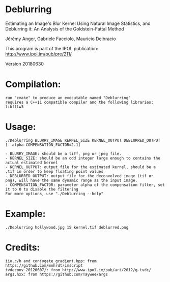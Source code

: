 # Deblurring
Estimating an Image's Blur Kernel Using Natural Image Statistics, and Deblurring it: An Analysis of the Goldstein-Fattal Method

Jérémy Anger, Gabriele Facciolo, Mauricio Delbracio

This program is part of the IPOL publication:
    http://www.ipol.im/pub/pre/211/

Version 20180630

# Compilation:
    run "cmake" to produce an executable named "Deblurring"
    requires a C++11 compatible compiler and the following libraries: libfftw3

# Usage:
    ./Deblurring BLURRY_IMAGE KERNEL_SIZE KERNEL_OUTPUT DEBLURRED_OUTPUT [--alpha COMPENSATION_FACTOR=2.1]

    - BLURRY_IMAGE: should be a tiff, png or jpeg file.
    - KERNEL_SIZE: should be an odd integer large enough to contains the actual estimated kernel
    - KERNEL_OUTPUT: output file for the estimated kernel, should be a .tif in order to keep floating point values
    - DEBLURRED_OUTPUT: output file for the deconvolved image (tif or png), will have the same dynamic range as the input image.
    - COMPENSATION_FACTOR: parameter alpha of the compensation filter, set it to 0 to disable the filtering
    For more options, use "./Deblurring --help"

# Example:
    ./Deblurring hollywood.jpg 15 kernel.tif deblurred.png

# Credits:
    iio.c/h and conjugate_gradient.hpp: from https://github.com/mnhrdt/imscript
    tvdeconv_20120607/: from http://www.ipol.im/pub/art/2012/g-tvdc/
    args.hxx: from https://github.com/Taywee/args

